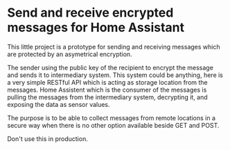 # Send and receive encrypted messages for Home Assistant

This little project is a prototype for sending and receiving messages which
are protected by an asymetrical encryption.

The sender using the public key of the recipient to encrypt the message and
sends it to intermediary system. This system could be anything, here is a 
very simple RESTful API which is acting as storage location from the messages.
Home Assistent which is the consumer of the messages is pulling the messages
from the intermediary system, decrypting it, and exposing the data as sensor
values.

The purpose is to be able to collect messages from remote locations in a 
secure way when there is no other option available beside GET and POST.

Don't use this in production.
